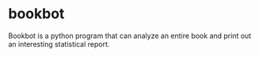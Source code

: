 # bookbot

Bookbot is a python program that can analyze an entire book and print out an interesting statistical report.
